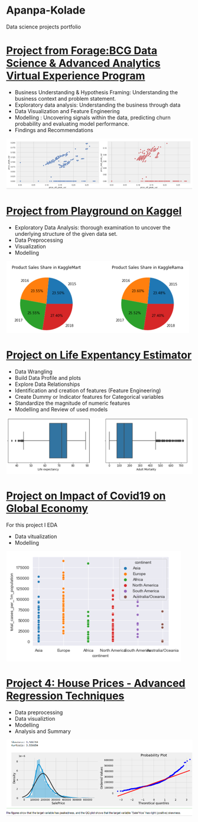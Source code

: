 # Apanpa-Kolade
Data science projects portfolio


 # [Project from Forage:BCG Data Science & Advanced Analytics Virtual Experience Program ](https://github.com/abolayo/DScience/blob/master/forage/forage.ipynb)
 * Business Understanding & Hypothesis Framing: Understanding the business context and problem statement.
 * Exploratory data analysis: Understanding the business through data
 * Data Visualization and Feature Engineering 
 * Modelling : Uncovering signals within the data, predicting churn probability and evaluating model performance.
 * Findings and Recommendations
 
 ![forage-image](images/forage-scatter.png)
 
# [Project from Playground on Kaggel](https://github.com/abolayo/DScience/blob/master/kaggel/tabular-playground-series-jan2022.ipynb)
* Exploratory Data Analysis: thorough examination to uncover the underlying structure of the given data set.
* Data Preprocessing
* Visualization
* Modelling 

![pie chart](images/Kaggle.PNG)

# [Project on Life Expentancy Estimator](https://github.com/abolayo/DScience/blob/master/life-expectancy/life_expectancy_demo.ipynb)
* Data Wrangling
* Build Data Profile and plots
* Explore Data Relationships
* Identification and creation of features (Feature Engineering)
* Create Dummy or Indicator features for Categorical variables
* Standardize the magnitude of numeric features
* Modelling and Review of used models

 ![box-plots](images/life.png)
 
# [Project on Impact of Covid19 on Global Economy](https://github.com/HDSC-21/covid19-on-the-global-economy/blob/main/Image/EDA.ipynb)
For this project I EDA
* Data vitualization
* Modelling

 ![second image](images/dropplot.png)
 
 # [Project 4: House Prices - Advanced Regression Techniques](https://github.com/abolayo/DScience/blob/master/kaggel/house-prices.ipynb)
 * Data preprocessing
 * Data visualiztion
 * Modelling
 * Analysis and Summary
 
 ![house-image](images/qq-plot.png)
 

 
